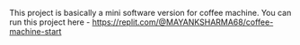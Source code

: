 This project is basically a mini software version for coffee machine.
You can run this project here - https://replit.com/@MAYANKSHARMA68/coffee-machine-start
